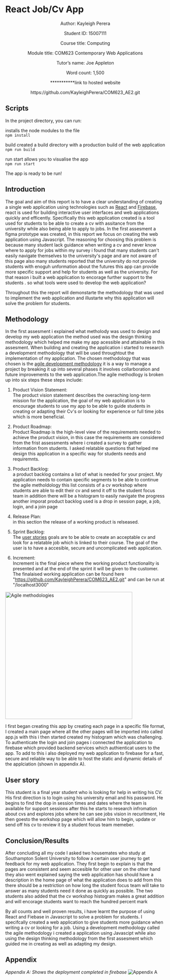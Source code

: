 # React Job/Cv App
<p align="center">
 Author: Kayleigh Perera
 </p>
 <p align="center">
 Student ID: 15007111
 </p>
 <p align="center">
 Course title: Computing
 </p>
 <p align="center">
 Module title: COM623 Contemporary Web Applications
 </p>
 <p align="center">
 Tutor’s name: Joe Appleton
 </p>
 <p align="center">
 Word count: 1,500
 </p>
 <p align="center">
 ***********link to hosted website
 </p>
 <p align="center">
 https://github.com/KayleighPerera/COM623_AE2.git
 </p>


## Scripts
In the project directory, you can run:

installs the node modules to the file
<br>
`npm install`
<br>

build created a build directory with a production build of the web application
<br>
`npm run build`
<br>

run start allows you to visualise the app 
<br>
`npm run start`
<br>

The app is ready to be run!
<br>

## Introduction
The goal and aim of this report is to have a clear understanding of creating a single web application using technologies such as [React](https://reactjs.org/) and [Firebase](https://firebase.google.com/?gclid=Cj0KCQiAnsqdBhCGARIsAAyjYjSGxene0eukBOqzkmFUFxLika86gFvTUNWeqRkABdwVlUQEeH_JvnsaAilBEALw_wcB&gclsrc=aw.ds), react is used for building interactive user interfaces and web applications quickly and efficently. Specifically this web application created is a tool used for students to be able to create a cv with assitance from the university while also being able to apply to jobs. In the first assesment a figma prototype was created, in this report we focus on creating the web application using Javascript. The reasoning for choosing this problem is because many student lack guidance when writing a cv and never know where to apply for jobs within my survey i found that many students can't easily navigate themselves to the university's page and are not aware of this page also many students reported that the university do not provide students with enoguh unformation about the futures this app can provide more specific support and help for students as well as the university. For that reason i built a web application to encorage further support to the students . so what tools were used to develop the web application?

Throughout this the report will demonstarte the methodology that was used to implement the web application and illustarte why this application will solve the problem for students.

## Methodology
In the first assesment i explained what metholody was used to design and develop my web application the method used was the design thinking methodology which helped me make my app acessible and attainable in this assesment. When building and creating the application i started to research a development methodology that will be used throughtout the implementation of my application. The chosen methodology that was chosen is the [agile development methodology](https://www.teamwork.com/blog/release-planning/) it is a way to manage a project by breaking it up into several phases it involves collarboration and future improvements to the web application.The agile methodlogy is broken up into six steps these steps include:

1. Product Vision Statement:<br>
The product vision statement describes the overaching long-term mission for the application, the goal of my web application is to encourage students to use my app to be able to guide students in creating or adapting their Cv's or looking for experience or full time jobs which is more beneficial.

2. Product Roadmap: <br>
Product Roadmap is the high-level view of the requirements needed to achieve the product vision, in this case the requirements are considered from the frist assessments where i created a survey to gather information from students. I asked relatable questions that helped me design this application in a specific way for students needs and requiremnts.

3. Product Backlog: <br>
a product backlog contains a list of what is needed for your project. My application needs to contain specific segments to be able to continue the agile metholdology this list consists of a cv workshop where students are able to edit their cv and send it off to the student focus team in addition there will be a histogram to easily navigate the progress another imporat product backlog used is a drop in session page, a job, login, and a join page

4. Release Plan: <br>
in this section the release of a working product is relseased.

5. Sprint Backlog: <br>
The [user stories](https://www.atlassian.com/agile/project-management/user-stories) goals are to be able to create an acceptable cv and look for a relatable job which is linked to their course. The goal of the user is to have a accesible, secure and uncomplicated web application.

6. Increment: <br>
Increment is the final piece where the working product functionality is presented and at the end of the sprint it will be given to the customer. The finalaised working application can be found here "https://github.com/KayleighPerera/COM623_AE2.git" and can be run at "/localhost3000"

<img src="https://user-images.githubusercontent.com/71653944/210141164-648d01a9-f5d8-464b-b972-cf066ec535b7.jpg" alt="Agile methodologies" width="400"/>

I first began creating this app by creating each page in a specific file format, I created a main page where all the other pages will be imported into called app.js with this i then started created my histogram which was challenging. To authenticate the login and join pages i connected the application to firebase which provided backend services which authienticat users to the app. To add to this i also deployed my web application to firebase for a fast, secure and reliable way to be able to host the static and dynamic details of the applciation (shown in appendix A).

## User story
This student is a final year student who is looking for help in writing his CV. His first direction is to login using his university email and his password. He begins to find the dop in session times and dates where the team is available for support sessions after this he starts to research infromation about cvs and explores jobs where he can see jobs vision in recuritment, He then goesto the workshop page which will allow him to begin, update or send off his cv to review it by a student focus team memeber. 

## Conclusion/Results
After concluding all my code I asked two housemates who study at Southampton Solent University to follow a certain user journey to get feedback for my web application. They first begin to explain is that the pages are consistent and seem accesible for other user on the other hand they also went explained saying the web application has should have a description in the home page of what the application does to add from this there should be a restriction on how long the student focus team will take to answer as many students need it done as quickly as possible. The two students also added that the cv workshop histogram makes a great addition and will encorage students want to reach the hundred percent mark

By all counts and well proven results, i have learnt the purpose of using React and Fiebase in Javascript to solve a problem for students. I specifcally created a web application to give students more guidance when writing a cv or looking for a job. Using a development methodology called the agile methodology i created a application using Javascipt while also using the design thinking methodology from the first assesment which guided me in creating as well as adapting my design.

## Appendix
*Appendix A: Shows the deployment completed in firebase*
![Appendix A](https://user-images.githubusercontent.com/71653944/210286593-fbc94362-1c65-4d96-8b5e-969a0221668a.png)

